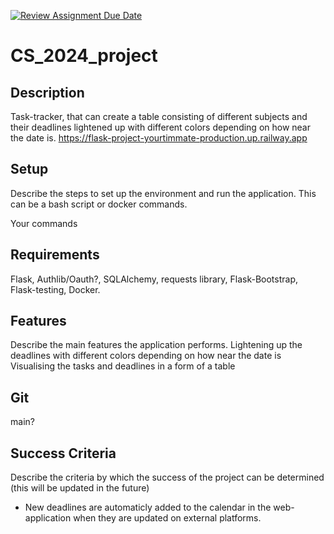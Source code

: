 [![Review Assignment Due Date](https://classroom.github.com/assets/deadline-readme-button-22041afd0340ce965d47ae6ef1cefeee28c7c493a6346c4f15d667ab976d596c.svg)](https://classroom.github.com/a/d2zEkl7e)
# CS_2024_project

## Description

Task-tracker, that can create a table consisting of different subjects and their deadlines lightened up with different colors depending on how near the date is. 
https://flask-project-yourtimmate-production.up.railway.app

## Setup

Describe the steps to set up the environment and run the application. This can be a bash script or docker commands.

Your commands


## Requirements

Flask, Authlib/Oauth?, SQLAlchemy, requests library, Flask-Bootstrap, Flask-testing, Docker.
## Features

Describe the main features the application performs.
Lightening up the deadlines with different colors depending on how near the date is
Visualising the tasks and deadlines in a form of a table 


## Git

main?

## Success Criteria

Describe the criteria by which the success of the project can be determined
(this will be updated in the future)

* New deadlines are automaticly added to the calendar in the web-application when they are updated on external platforms.
